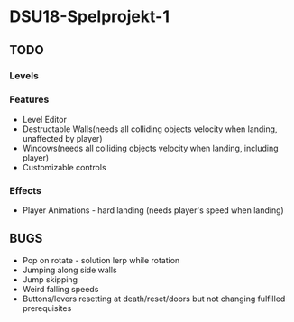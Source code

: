 # DSU18-Spelprojekt-1
## TODO
### Levels


### Features
* Level Editor
* Destructable Walls(needs all colliding objects velocity when landing, unaffected by player)
* Windows(needs all colliding objects velocity when landing, including player)
* Customizable controls

### Effects
* Player Animations - hard landing (needs player's speed when landing)

## BUGS
* Pop on rotate - solution lerp while rotation
* Jumping along side walls
* Jump skipping
* Weird falling speeds
* Buttons/levers resetting at death/reset/doors but not changing fulfilled prerequisites
